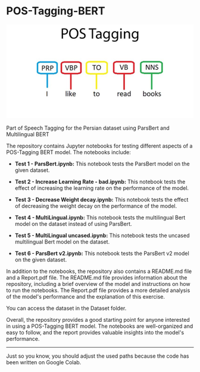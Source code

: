 

# POS-Tagging-BERT

![./POS.jpg](./POS.jpg)

Part of Speech Tagging for the Persian dataset using ParsBert and Multilingual BERT 

The repository contains Jupyter notebooks for testing different aspects of a POS-Tagging BERT model. The notebooks include:

* **Test 1 - ParsBert.ipynb:** This notebook tests the ParsBert model on the given dataset.

* **Test 2 - Increase Learning Rate - bad.ipynb:** This notebook tests the effect of increasing the learning rate on the performance of the model.

* **Test 3 - Decrease Weight decay.ipynb:** This notebook tests the effect of decreasing the weight decay on the performance of the model.

* **Test 4 - MultiLingual.ipynb:** This notebook tests the multilingual Bert model on the dataset instead of using ParsBert.

* **Test 5 - MultiLingual uncased.ipynb:** This notebook tests the uncased multilingual Bert model on the dataset.

* **Test 6 - ParsBert v2.ipynb:** This notebook tests the ParsBert v2 model on the given dataset.

In addition to the notebooks, the repository also contains a README.md file and a Report.pdf file. The README.md file provides information about the repository, including a brief overview of the model and instructions on how to run the notebooks. The Report.pdf file provides a more detailed analysis of the model's performance and the explanation of this exercise.

You can access the dataset in the Dataset folder.

Overall, the repository provides a good starting point for anyone interested in using a POS-Tagging BERT model. The notebooks are well-organized and easy to follow, and the report provides valuable insights into the model's performance.




------------------
Just so you know, you should adjust the used paths because the code has been written on Google Colab.
